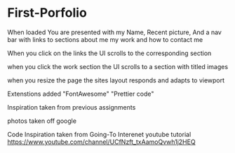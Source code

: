 # First-Porfolio
When loaded You are presented with my Name, Recent picture, And a nav bar with links to sections about me my work and how to contact me

When you click on the links the UI scrolls to the corresponding section

when you click the work section the UI scrolls to a section with titled images 

when you resize the page the sites layout responds and adapts to viewport

Extenstions added "FontAwesome" "Prettier code" 

Inspiration taken from previous assignments

photos taken off google

Code Inspiration taken from Going-To Interenet youtube tutorial 
https://www.youtube.com/channel/UCfNzft_txAamoQvwh1j2HEQ
